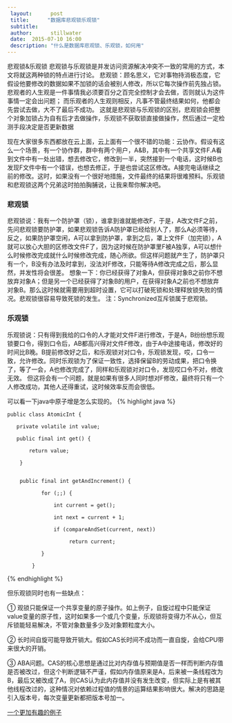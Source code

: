 ```yaml
---
 layout:      post
 title:      "数据库悲观锁乐观锁"
 subtitle:      
 author:      stillwater
 date:  2015-07-10 16:00
 description: "什么是数据库悲观锁、乐观锁，如何用"
---
```





悲观锁&乐观锁
悲观锁与乐观锁是并发访问资源解决冲突不一致的常用的方式，本文将就这两种锁的特点进行讨论。
悲观锁：顾名思义，它对事物持消极态度，它假设他要修改的数据如果不加锁的话会被别人修改，所以它每次操作前先独占锁。悲观者的人生观是一件事情我必须要百分之百完全控制才会去做，否则就认为这件事情一定会出问题；
而乐观者的人生观则相反，凡事不管最终结果如何，他都会先尝试去做，大不了最后不成功。
这就是悲观锁与乐观锁的区别，悲观锁会把整个对象加锁占为自有后才去做操作，乐观锁不获取锁直接做操作，然后通过一定检测手段决定是否更新数据

现在大家很多东西都放在云上面，云上面有一个很不错的功能：云协作。假设有这么一个场景，有一个协作群，群中有两个用户，A&B，其中有一个共享文件F.A看到文件中有一处出错，想去修改它，修改到一半，突然接到一个电话，这时候B也发现F文件中有一个错误，也想去修正，于是也尝试这区修改。A接完电话继续之前的修改。这时，如果没有一个很好地措施，文件最终的结果将很难预料。乐观锁和悲观锁这两个兄弟这时拍拍胸脯说，让我来帮你解决吧。

### 悲观锁

悲观锁说：我有一个防护罩（锁），谁拿到谁就能修改F，于是，A改文件F之前，先问悲观锁要防护罩，如果悲观锁告诉A防护罩已经给别人了，那么A必须等待，反之，如果防护罩空闲，A可以拿到防护罩，拿到之后，罩上文件F（加完锁），A就可以放心大胆的区修改文件F了，因为这时候在防护罩里F被A独享，A可以想什么时候修改完成就什么时候修改完成，随心所欲。但这样问题就产生了，防护罩只有一个，B没有办法及时拿到，没法对F修改，只能等待A修改完成之后，那么显然，并发性将会很差。
想象一下：你已经获得了对象A，但获得对象B之前你不想放弃对象A；但是另一个已经获得了对象B的用户，在获得对象A之前也不想放弃对象B。那么这时候就需要用到超时设置，它可以打破死锁和处理释放锁失败的情况。悲观锁很容易导致死锁的发生。
注：Synchronized互斥锁属于悲观锁。

### 乐观锁
乐观锁说：只有得到我给的口令的人才能对文件F进行修改，于是A，B纷纷想乐观锁要口令，得到口令后，AB都高兴得对文件F修改，由于A中途接电话，修改好的时间比B晚。B提前修改好之后，和乐观锁对对口令，乐观锁发现，哎，口令一致，允许修改。同时乐观锁为了保证一致性，选择保留B的劳动成果，把口令换了，等了一会，A也修改完成了，同样和乐观锁对对口令，发现哎口令不对，修改无效。
但这将会有一个问题，就是如果有很多人同时想对F修改，最终将只有一个人修改成功，其他人还得重试，这时候效率反而会很低。

可以看一下java中原子增是怎么实现的。
{% highlight java %}

    public class AtomicInt {
    
       private volatile int value;
    
       public final int get() {
    
           return value;
    
        }
    
    
        public final int getAndIncrement() {
        
               for (;;) {
        
                   int current = get();
        
                   int next = current + 1;
        
                   if (compareAndSet(current, next))
        
                        return current;
        
               }
        
            }
   {% endhighlight %}
   
但乐观锁同时也有一些缺点：
 
①  观锁只能保证一个共享变量的原子操作。如上例子，自旋过程中只能保证value变量的原子性，这时如果多一个或几个变量，乐观锁将变得力不从心，但互斥锁能轻易解决，不管对象数量多少及对象颗粒度大小。

②  长时间自旋可能导致开销大。假如CAS长时间不成功而一直自旋，会给CPU带来很大的开销。

③  ABA问题。CAS的核心思想是通过比对内存值与预期值是否一样而判断内存值是否被改过，但这个判断逻辑不严谨，假如内存值原来是A，后来被一条线程改为B，最后又被改成了A，则CAS认为此内存值并没有发生改变，但实际上是有被其他线程改过的，这种情况对依赖过程值的情景的运算结果影响很大。解决的思路是引入版本号，每次变量更新都把版本号加一。

[一个更加有趣的例子](https://4loc.wordpress.com/2009/04/25/optimistic-vs-pessimistic-locking/)


